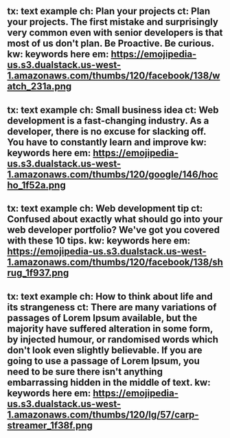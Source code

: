 tx: text example
ch: Plan your projects
ct: Plan your projects. The first mistake and surprisingly very common even with senior developers is that most of us don't plan. Be Proactive. Be curious. 
kw: keywords here
em: https://emojipedia-us.s3.dualstack.us-west-1.amazonaws.com/thumbs/120/facebook/138/watch_231a.png
---
tx: text example
ch: Small business idea
ct: Web development is a fast-changing industry. As a developer, there is no excuse for slacking off. You have to constantly learn and improve
kw: keywords here
em: https://emojipedia-us.s3.dualstack.us-west-1.amazonaws.com/thumbs/120/google/146/hocho_1f52a.png
---
tx: text example
ch: Web development tip
ct: Confused about exactly what should go into your web developer portfolio? We've got you covered with these 10 tips.
kw: keywords here
em: https://emojipedia-us.s3.dualstack.us-west-1.amazonaws.com/thumbs/120/facebook/138/shrug_1f937.png
---
tx: text example
ch: How to think about life and its strangeness
ct: There are many variations of passages of Lorem Ipsum available, but the majority have suffered alteration in some form, by injected humour, or randomised words which don't look even slightly believable. If you are going to use a passage of Lorem Ipsum, you need to be sure there isn't anything embarrassing hidden in the middle of text.
kw: keywords here
em: https://emojipedia-us.s3.dualstack.us-west-1.amazonaws.com/thumbs/120/lg/57/carp-streamer_1f38f.png
---
